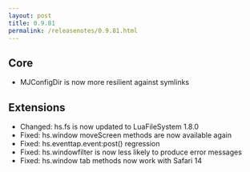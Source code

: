 ```yaml
---
layout: post
title: 0.9.81
permalink: /releasenotes/0.9.81.html
---
```


## Core

  * MJConfigDir is now more resilient against symlinks

## Extensions

  * Changed: hs.fs is now updated to LuaFileSystem 1.8.0
  * Fixed: hs.window moveScreen methods are now available again
  * Fixed: hs.eventtap.event:post() regression
  * Fixed: hs.windowfilter is now less likely to produce error messages
  * Fixed: hs.window tab methods now work with Safari 14
